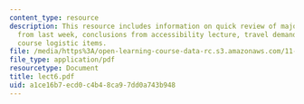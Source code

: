 ```yaml
---
content_type: resource
description: This resource includes information on quick review of major concepts
  from last week, conclusions from accessibility lecture, travel demand, and other
  course logistic items.
file: /media/https%3A/open-learning-course-data-rc.s3.amazonaws.com/11-953-comparative-land-use-and-transportation-planning-spring-2006/a1ce16b7ecd0c4b48ca97dd0a743b948_lect6.pdf
file_type: application/pdf
resourcetype: Document
title: lect6.pdf
uid: a1ce16b7-ecd0-c4b4-8ca9-7dd0a743b948
---
```

